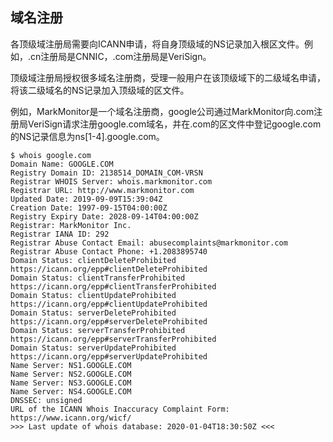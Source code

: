 ## 域名注册

各顶级域注册局需要向ICANN申请，将自身顶级域的NS记录加入根区文件。例如，.cn注册局是CNNIC，.com注册局是VeriSign。

顶级域注册局授权很多域名注册商，受理一般用户在该顶级域下的二级域名申请，将该二级域名的NS记录加入顶级域的区文件。

例如，MarkMonitor是一个域名注册商，google公司通过MarkMonitor向.com注册局VeriSign请求注册google.com域名，并在.com的区文件中登记google.com的NS记录信息为ns[1-4].google.com。

    $ whois google.com
    Domain Name: GOOGLE.COM
    Registry Domain ID: 2138514_DOMAIN_COM-VRSN
    Registrar WHOIS Server: whois.markmonitor.com
    Registrar URL: http://www.markmonitor.com
    Updated Date: 2019-09-09T15:39:04Z
    Creation Date: 1997-09-15T04:00:00Z
    Registry Expiry Date: 2028-09-14T04:00:00Z
    Registrar: MarkMonitor Inc.
    Registrar IANA ID: 292
    Registrar Abuse Contact Email: abusecomplaints@markmonitor.com
    Registrar Abuse Contact Phone: +1.2083895740
    Domain Status: clientDeleteProhibited https://icann.org/epp#clientDeleteProhibited
    Domain Status: clientTransferProhibited https://icann.org/epp#clientTransferProhibited
    Domain Status: clientUpdateProhibited https://icann.org/epp#clientUpdateProhibited
    Domain Status: serverDeleteProhibited https://icann.org/epp#serverDeleteProhibited
    Domain Status: serverTransferProhibited https://icann.org/epp#serverTransferProhibited
    Domain Status: serverUpdateProhibited https://icann.org/epp#serverUpdateProhibited
    Name Server: NS1.GOOGLE.COM
    Name Server: NS2.GOOGLE.COM
    Name Server: NS3.GOOGLE.COM
    Name Server: NS4.GOOGLE.COM
    DNSSEC: unsigned
    URL of the ICANN Whois Inaccuracy Complaint Form: https://www.icann.org/wicf/
    >>> Last update of whois database: 2020-01-04T18:30:50Z <<<
